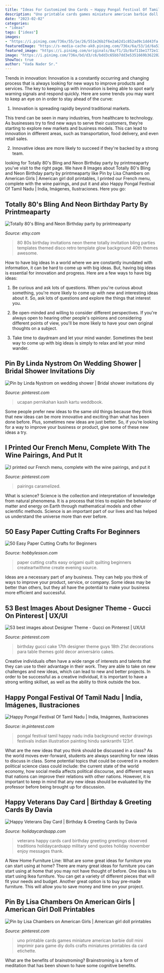 ```yaml
---
title: "Ideas For Customized Uno Cards ~ Happy Pongal Festival Of Tamil Nadu"
description: "Uno printable cards games miniature american barbie doll mini imprimir para game diy dolls crafts miniatures printables da card etichette"
date: "2023-02-02"
categories:
- "ideas"
tags: ["ideas"]
images:
- "https://i.pinimg.com/736x/55/1e/26/551e26b2f6e2a62d1c852ad9c1dd43fa.jpg"
featuredImage: "https://s-media-cache-ak0.pinimg.com/736x/6a/53/1d/6a531d87190646c1e714794151bef18b.jpg"
featured_image: "https://i.pinimg.com/originals/8a/f1/1b/8af11be1772e111b34415053a9124f88.jpg"
image: "https://i.pinimg.com/736x/bd/d3/c6/bdd3c65bb7dd3e5351669b362202f29e.jpg"
ShowToc: true
author: "Vada Nader Sr."
---
```



Trends in innovation:
Innovation is a constantly occurring and changing process that is always looking for new ways to improve products and services. The key to keeping up with innovation is being able to spot early warning signals and respond quickly. Here are some trends you may want to keep an eye on in order to stay ahead of the curve:
1. Innovation is spreading rapidly beyond traditional markets.

This trend can be seen in many industries, from healthcare to technology. As businesses try to find new ways to serve their customers, they’re starting to explore new markets and business models. This can lead to innovation in different areas, such as transportation, food delivery, and even retail sales.

2. Innovative ideas are more likely to succeed if they're backed by a strong team.

	

		
looking for Totally 80&#039;s Bling and Neon Birthday party by printmeaparty you've visit to the right page. We have 8 Images about Totally 80&#039;s Bling and Neon Birthday party by printmeaparty like Pin by Lisa Chambers on American Girls | American girl doll printables, I printed our French menu, complete with the wine pairings, and put it and also Happy Pongal Festival Of Tamil Nadu | India, Imágenes, Ilustraciones. Here you go:
		
    
## Totally 80&#039;s Bling And Neon Birthday Party By Printmeaparty

<img loading=lazy src="http://img0.etsystatic.com/000/0/5737703/il_570xN.335073176.jpg" onerror="this.onerror=null;this.src='https://tse1.mm.bing.net/th?id=OIP.AH1rGi-pm4pza3CosTNObwHaKX&amp;pid=15.1';" alt="Totally 80&#039;s Bling and Neon Birthday party by printmeaparty">

_Source: etsy.com_

>80 80s birthday invitations neon theme totally invitation bling parties templates themed disco retro template glow background 40th themes awesome. 

	

How to have big ideas
In a world where we are constantly inundated with information, it can be hard to come up with big ideas. But, having big ideas is essential for innovation and progress. Here are a few ways to have big ideas:
1) Be curious and ask lots of questions. When you're curious about something, you're more likely to come up with new and interesting ideas about it. So, ask lots of questions and explore the things that interest you.

2) Be open-minded and willing to consider different perspectives. If you're always open to hearing other people's opinions and considering different points of view, you'll be more likely to have your own original thoughts on a subject.

3) Take time to daydream and let your mind wander. Sometimes the best way to come up with big ideas is simply to relax and let your mind wander.

    
## Pin By Linda Nystrom On Wedding Shower | Bridal Shower Invitations Diy

<img loading=lazy src="https://i.pinimg.com/originals/8a/f1/1b/8af11be1772e111b34415053a9124f88.jpg" onerror="this.onerror=null;this.src='https://tse2.mm.bing.net/th?id=OIP.bRlpYHhGTWQJUOwB_EEdzwHaJ4&amp;pid=15.1';" alt="Pin by Linda Nystrom on wedding shower | Bridal shower invitations diy">

_Source: pinterest.com_

>ucapan pernikahan kasih kartu weddbook. 

	

Some people prefer new ideas to the same old things because they think that new ideas can be more innovative and exciting than what has been done before. Plus, sometimes new ideas are just better. So, if you’re looking for a way to improve your business or product, give some of these new ideas a try.

    
## I Printed Our French Menu, Complete With The Wine Pairings, And Put It

<img loading=lazy src="https://i.pinimg.com/originals/22/fd/c5/22fdc570576bca0875c1e17cd0b84ac2.jpg" onerror="this.onerror=null;this.src='https://tse1.mm.bing.net/th?id=OIP.rMR8HW-iXD8fJqQyWGWiQwHaJ4&amp;pid=15.1';" alt="I printed our French menu, complete with the wine pairings, and put it">

_Source: pinterest.com_

>pairings caramelized. 

	

What is science?
Science is the collection and interpretation of knowledge from natural phenomena. It is a process that tries to explain the behavior of matter and energy on Earth through mathematical models and other scientific methods. Science is an important part of our lives and has helped us understand the universe more than ever before.

    
## 50 Easy Paper Cutting Crafts For Beginners

<img loading=lazy src="http://hobbylesson.com/wp-content/uploads/2015/12/Easy-Paper-Cutting-Crafts-for-Beginners00009.jpg" onerror="this.onerror=null;this.src='https://tse1.mm.bing.net/th?id=OIP.P44juDBhfbIei7MA-VJJFAHaJ6&amp;pid=15.1';" alt="50 Easy Paper Cutting Crafts for Beginners">

_Source: hobbylesson.com_

>paper cutting crafts easy origami quilt quilting beginners createartwithme create evening source. 

	

Ideas are a necessary part of any business. They can help you think of ways to improve your product, service, or company. Some ideas may be better than others, but they all have the potential to make your business more efficient and successful.

    
## 53 Best Images About Designer Theme - Gucci On Pinterest | UX/UI

<img loading=lazy src="https://s-media-cache-ak0.pinimg.com/736x/6a/53/1d/6a531d87190646c1e714794151bef18b.jpg" onerror="this.onerror=null;this.src='https://tse2.mm.bing.net/th?id=OIP.xDxVWyTPd85WQ3pJKiECIQHaJH&amp;pid=15.1';" alt="53 best images about Designer Theme - Gucci on Pinterest | UX/UI">

_Source: pinterest.com_

>birthday gucci cake 17th designer theme guys 18th 21st decorations para table themes gold decor aniversário cakes. 

	

Creative individuals often have a wide range of interests and talents that they can use to their advantage in their work. They are able to take on new challenges and new ideas, which can lead to new and better projects. In order to be successful as a creative individual, it is important to have a strong writing skillset, as well as the ability to think outside the box.

    
## Happy Pongal Festival Of Tamil Nadu | India, Imágenes, Ilustraciones

<img loading=lazy src="https://i.pinimg.com/736x/55/1e/26/551e26b2f6e2a62d1c852ad9c1dd43fa.jpg" onerror="this.onerror=null;this.src='https://tse2.mm.bing.net/th?id=OIP.L6__MuOCP8VxLjFuje2l0wHaHa&amp;pid=15.1';" alt="Happy Pongal Festival Of Tamil Nadu | India, Imágenes, Ilustraciones">

_Source: in.pinterest.com_

>pongal festival tamil happy nadu india background vector drawings festivals indian illustration painting hindu sankranthi 123rf. 

	

What are the new ideas that you think should be discussed in a class?
As the world moves ever-forward, students are always searching for new ideas to discuss in class. Some potential topics that could be covered in a modern political science class could include: the current state of the world economy, how social media affects political discourse, and different ways that nations can improve their relations with other nations. However, it is important to keep in mind that any new ideas should be evaluated by the professor before being brought up for discussion.

    
## Happy Veterans Day Card | Birthday &amp; Greeting Cards By Davia

<img loading=lazy src="https://www.holidaycardsapp.com/assets/card/veteransday03.png" onerror="this.onerror=null;this.src='https://tse4.mm.bing.net/th?id=OIP.T9wQ_b0Unqzn-Eq0hmzuXgHaJ3&amp;pid=15.1';" alt="Happy Veterans Day Card | Birthday &amp; Greeting Cards by Davia">

_Source: holidaycardsapp.com_

>veterans happy cards card birthday greeting greetings observed traditions holidaycardsapp military send quotes holiday november enjoy messages thank. 

	

A New Home Furniture Line: What are some great ideas for furniture you can start using at home?
There are many great ideas for furniture you can start using at home that you may not have thought of before. One idea is to start using Ikea furniture. You can get a variety of different pieces that will fit your needs and budget. Another great option is to buy pre-made furniture. This will allow you to save money and time on your project.

    
## Pin By Lisa Chambers On American Girls | American Girl Doll Printables

<img loading=lazy src="https://i.pinimg.com/736x/bd/d3/c6/bdd3c65bb7dd3e5351669b362202f29e.jpg" onerror="this.onerror=null;this.src='https://tse2.mm.bing.net/th?id=OIP.u-ECFshxzepUM87AttIIvwHaKh&amp;pid=15.1';" alt="Pin by Lisa Chambers on American Girls | American girl doll printables">

_Source: pinterest.com_

>uno printable cards games miniature american barbie doll mini imprimir para game diy dolls crafts miniatures printables da card etichette. 

	

What are the benefits of brainstroming?
Brainstroming is a form of meditation that has been shown to have some cognitive benefits.

